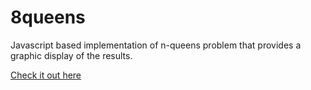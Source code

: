 # 8queens
Javascript based implementation of n-queens problem that provides a graphic display of the results.

[Check it out here](https://walker233.github.io/8queens/)

